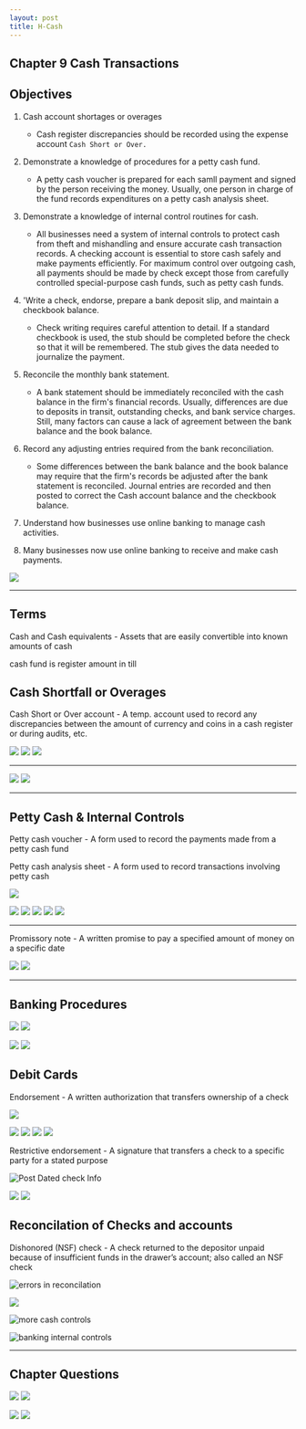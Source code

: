 ```yaml
---
layout: post
title: H-Cash
--- 
```


## Chapter 9 Cash Transactions

## Objectives

1. Cash account shortages or overages 

   - Cash register discrepancies should be recorded using the expense account `Cash Short or Over.`   

2. Demonstrate a knowledge of procedures for a petty cash fund.   

   - A petty cash voucher is prepared for each samll payment and signed by the person receiving the money. Usually, one person in charge of the fund records expenditures on a petty cash analysis sheet.   

3. Demonstrate a knowledge of internal control routines for cash.   

   - All businesses need a system of internal controls to protect cash from theft and mishandling and ensure accurate cash transaction records. A checking account is essential to store cash safely and make payments efficiently. For maximum control over outgoing cash, all payments should be made by check except those from carefully controlled special-purpose cash funds, such as petty cash funds.    

4. 'Write a check, endorse, prepare a bank deposit slip, and maintain a checkbook balance.    

   - Check writing requires careful attention to detail. If a standard checkbook is used, the stub should be completed before the check so that it will be remembered. The stub gives the data needed to journalize the payment.   

5. Reconcile the monthly bank statement.   

   - A bank statement should be immediately reconciled with the cash balance in the firm's financial records. Usually, differences are due to deposits in transit, outstanding checks, and bank service charges. Still, many factors can cause a lack of agreement between the bank balance and the book balance.   

6. Record any adjusting entries required from the bank reconciliation.   

   - Some differences between the bank balance and the book balance may require that the firm's records be adjusted after the bank statement is reconciled. Journal entries are recorded and then posted to correct the Cash account balance and the checkbook balance.   

7. Understand how businesses use online banking to manage cash activities.   

8. Many businesses now use online banking to receive and make cash payments.   

![](/assets/mc-graw-accounting-course/chap9.cash/1.chap9.cash.objectives.png)

---


## Terms

Cash and Cash equivalents - Assets that are easily convertible into known amounts of cash

cash fund is register amount in till

## Cash Shortfall or Overages

Cash Short or Over account - A temp. account used to record any discrepancies between the amount of currency and coins in a cash register or during audits, etc.

![](/assets/mc-graw-accounting-course/chap9.cash/1.cash.shortage.png)
![](/assets/mc-graw-accounting-course/chap9.cash/2.cash.overage.png)
![](/assets/mc-graw-accounting-course/chap9.cash/3.cash.acts.png)

---

![](/assets/mc-graw-accounting-course/chap9.cash/4.entry.of.promissary.note.png)
![](/assets/mc-graw-accounting-course/chap9.cash/5.promissary.note.payoff.png)

---


## Petty Cash & Internal Controls

Petty cash voucher - A form used to record the payments made from a petty cash fund

Petty cash analysis sheet - A form used to record transactions involving petty cash

![](/assets/mc-graw-accounting-course/chap9.cash/13.internal.controls.for.petty.cash.png)

![](/assets/mc-graw-accounting-course/chap9.cash/6.petty.cash.info.png)
![](/assets/mc-graw-accounting-course/chap9.cash/7.seting.up.petty.cash.png)
![](/assets/mc-graw-accounting-course/chap9.cash/10.petty.cash.sheet.png)
![](/assets/mc-graw-accounting-course/chap9.cash/11.petty.cash.balance.sheet.png)
![](/assets/mc-graw-accounting-course/chap9.cash/12.replenish.petty.cash.png)

---

Promissory note - A written promise to pay a specified amount of money on a specific date


![](/assets/mc-graw-accounting-course/chap9.cash/14.cash.controls.png)
![](/assets/mc-graw-accounting-course/chap9.cash/15.control.of.cash.png)

---

## Banking Procedures

![](/assets/mc-graw-accounting-course/chap9.cash/18.check.stub.example.png)
![](/assets/mc-graw-accounting-course/chap9.cash/19.restrictive.endorsements.png)


![](/assets/mc-graw-accounting-course/chap9.cash/20.post.dated.chjecks.png)
![](/assets/mc-graw-accounting-course/chap9.cash/21.errors.in.reconcilation.png)


## Debit Cards

Endorsement - A written authorization that transfers ownership of a check

![](/assets/mc-graw-accounting-course/chap9.cash/22.recon.png)


![](/assets/mc-graw-accounting-course/chap9.cash/22.recon.steps.1st.png)
![](/assets/mc-graw-accounting-course/chap9.cash/23.recon.steps.2nd.png)
![](/assets/mc-graw-accounting-course/chap9.cash/25.more.cash.controls.png)
![](/assets/mc-graw-accounting-course/chap9.cash/26.banking.internal.controls.png)



Restrictive endorsement - A signature that transfers a check to a specific party for a stated purpose



![Post Dated check Info](20)

![](/assets/mc-graw-accounting-course/chap9.cash/29.bank.recon.example.png)
![](/assets/mc-graw-accounting-course/chap9.cash/30.section1.questions.png)


## Reconcilation of Checks and accounts


Dishonored (NSF) check - A check returned to the depositor unpaid because of insufficient funds in the drawer’s account; also called an NSF check


![errors in reconcilation](21)

![](/assets/mc-graw-accounting-course/chap9.cash/31.section1a.questions.png)





![more cash controls](25)



![banking internal controls](25)


---

## Chapter Questions

![](/assets/mc-graw-accounting-course/chap9.cash/16.section2.q.png)
![](/assets/mc-graw-accounting-course/chap9.cash/17.section2.q.png)

![](/assets/mc-graw-accounting-course/chap9.cash/27.section3a.q.png)
![](/assets/mc-graw-accounting-course/chap9.cash/28.section3b.q.png)

